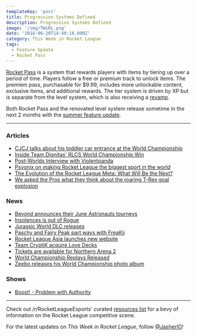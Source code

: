 ```yaml
---
templateKey: 'post'
title: Progression Systems Defined
description: Progression Systems Defined
image: '/img/TWiRL.png'
date: '2018-06-20T14:40:16.000Z'
category: This Week in Rocket League
tags:
  - Feature Update
  - Rocket Pass
---
```


[Rocket Pass](https://www.rocketleague.com/news/rocket-pass-a-closer-look/) is a system that rewards players with items by tiering up over a period of time. Players follow a free or premium track to unlock items. The premiem pass, purchasable for $9.99, includes more unlockable content, exclusive items, and additional rewards. The tier system is driven by XP but is separate from the level system, which is also receiving a [revamp](https://www.rocketleague.com/news/incoming-changes-to-xp-and-level-progression/). 

Both Rocket Pass and the renovated level system release sometime in the next 2 months with the [summer feature update](https://www.rocketleague.com/news/rocket-league-roadmap-summer-2018/). 

---

### Articles

* [CJCJ talks about his toddler car entrance at the World Championship](http://rocketeers.gg/interview-cjcj-tainted-minds-little-car/)
* [Inside Team Dignitas' RLCS World Championship Win](https://www.redbull.com/us-en/team-dignitas-rlcs-champions-interview)
* [Post-Worlds Interview with Violentpanda](http://team-dignitas.net/articles/news/rocket-league/12627/post-worlds-interview-with-violentpanda-)
* [Psyonix on making Rocket League the biggest sport in the world](https://www.redbull.com/int-en/rocket-league-esports-rlcs-josh-watson-interview)
* [The Evolution of the Rocket League Meta: What Will Be the Next?](http://team-dignitas.net/articles/blogs/rocket-league/12558/the-evolution-of-the-rocket-league-meta-what-will-be-the-next)
* [We asked the Pros what they think about the roaring T-Rex goal explosion](http://rocketeers.gg/jurassic-world-dlc-rocket-league-pro-players-goal-explosion/)

### News

* [Beyond announces their June Astronauts tourneys](https://twitter.com/TeamBeyondnet/status/1008805729183191042)
* [Insolences is out of Rogue](http://rocketeers.gg/insolences-rogue-split-jacob/)
* [Jurassic World DLC releases](https://twitter.com/RocketLeague/status/1006594181542735873)
* [Paschy and Fairy Peak part ways with FreaKii](https://octane.gg/news/paschy-and-fairy-peak-part-ways-with-freakii/)
* [Rocket League Asia launches new website](https://rocketleagueasia.com/welcome-to-the-new-website/)
* [Team CryptiK acquire Love Decks](https://octane.gg/news/team-cryptik-acquire-love-decks/)
* [Tickets are available for Northern Arena 2](https://www.eventbrite.com/e/northern-arena-rocket-league-invitational-2018-tickets-47004477658)
* [World Championship Replays Released](https://www.reddit.com/r/RocketLeagueEsports/comments/8r3d9a/rlcs_s5_world_championship_replays/)
* [Zeebo releases his World Championship photo album](https://twitter.com/ZeeboDesigns/status/1008062370286067712)

### Shows

* [Boost! - Problem with Authority](https://www.youtube.com/watch?v=EcA_kQt0-NM)

---

Check out /r/RocketLeagueEsports' curated [resources list](https://www.reddit.com/r/RocketLeagueEsports/wiki/links) for a bevy of information on the Rocket League competitive scene.

For the latest updates on *This Week in Rocket League*, follow [@JasherIO](https://twitter.com/JasherIO)! 